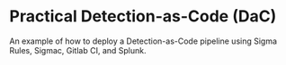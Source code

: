 # Practical Detection-as-Code (DaC)
An example of how to deploy a Detection-as-Code pipeline using Sigma Rules, Sigmac, Gitlab CI, and Splunk.

